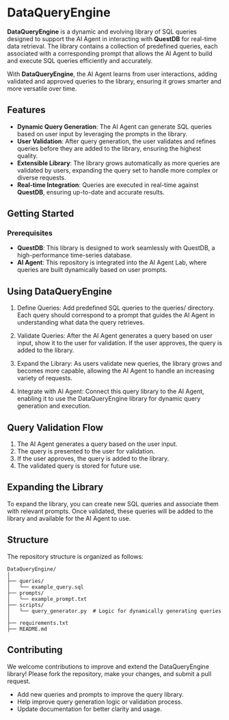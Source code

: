 # DataQueryEngine

**DataQueryEngine** is a dynamic and evolving library of SQL queries designed to support the AI Agent in interacting with **QuestDB** for real-time data retrieval. The library contains a collection of predefined queries, each associated with a corresponding prompt that allows the AI Agent to build and execute SQL queries efficiently and accurately.

With **DataQueryEngine**, the AI Agent learns from user interactions, adding validated and approved queries to the library, ensuring it grows smarter and more versatile over time.

## Features

- **Dynamic Query Generation**: The AI Agent can generate SQL queries based on user input by leveraging the prompts in the library.
- **User Validation**: After query generation, the user validates and refines queries before they are added to the library, ensuring the highest quality.
- **Extensible Library**: The library grows automatically as more queries are validated by users, expanding the query set to handle more complex or diverse requests.
- **Real-time Integration**: Queries are executed in real-time against **QuestDB**, ensuring up-to-date and accurate results.

## Getting Started

### Prerequisites

- **QuestDB**: This library is designed to work seamlessly with QuestDB, a high-performance time-series database.
- **AI Agent**: This repository is integrated into the AI Agent Lab, where queries are built dynamically based on user prompts.



## Using DataQueryEngine

1. Define Queries: Add predefined SQL queries to the queries/ directory. Each query should correspond to a prompt that guides the AI Agent in understanding what data the query retrieves.

2. Validate Queries: After the AI Agent generates a query based on user input, show it to the user for validation. If the user approves, the query is added to the library.

3. Expand the Library: As users validate new queries, the library grows and becomes more capable, allowing the AI Agent to handle an increasing variety of requests.

4. Integrate with AI Agent: Connect this query library to the AI Agent, enabling it to use the DataQueryEngine library for dynamic query generation and execution.


## Query Validation Flow

1. The AI Agent generates a query based on the user input.
2. The query is presented to the user for validation.
3. If the user approves, the query is added to the library.
4. The validated query is stored for future use.


## Expanding the Library
To expand the library, you can create new SQL queries and associate them with relevant prompts. Once validated, these queries will be added to the library and available for the AI Agent to use.

## Structure
The repository structure is organized as follows:
```
DataQueryEngine/
│
├── queries/
│   └── example_query.sql
├── prompts/
│   └── example_prompt.txt
├── scripts/
│   └── query_generator.py  # Logic for dynamically generating queries
│
├── requirements.txt
├── README.md

```

## Contributing

We welcome contributions to improve and extend the DataQueryEngine library! Please fork the repository, make your changes, and submit a pull request.

- Add new queries and prompts to improve the query library.
- Help improve query generation logic or validation process.
- Update documentation for better clarity and usage.